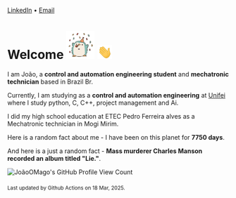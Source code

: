 [LinkedIn](https://www.linkedin.com/in/joão-pedro-gozzoli-b95641301/) &bull;
[Email](joaopedrogozzoli@gmail.com)

# Welcome <img src="happy.gif" height="64px" /> <img src="wave.gif" height="32px" />

I am João, a  **control and automation engineering student** and **mechatronic technician** based in Brazil Br.

Currently, I am studying as a **control and automation engineering** at [Unifei](https://unifei.edu.br) where I study python, C, C++, project management and Ai.

I did my high school education at ETEC Pedro Ferreira alves as a Mechatronic technician in Mogi Mirim.

Here is a random fact about me - I have been on this planet for **7750 days**.

And here is a just a random fact -  **Mass murderer Charles Manson recorded an album titled "Lie."**.

![JoãoOMago's GitHub Profile View Count](https://komarev.com/ghpvc/?username=JoaoOMago)

<sub>Last updated by Github Actions on 18 Mar, 2025.</sub>
